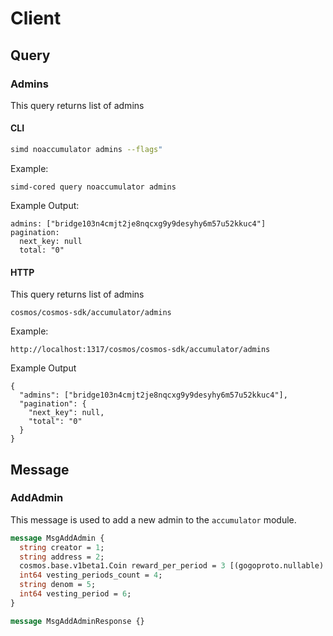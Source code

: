 
# Client

## Query


### Admins
This query returns list of admins

#### CLI

```sh
simd noaccumulator admins --flags"
```

Example:
```
simd-cored query noaccumulator admins
```
Example Output:

```
admins: ["bridge103n4cmjt2je8nqcxg9y9desyhy6m57u52kkuc4"]
pagination:
  next_key: null
  total: "0"
```

#### HTTP

This query returns list of admins
```
cosmos/cosmos-sdk/accumulator/admins
```

Example:
```
http://localhost:1317/cosmos/cosmos-sdk/accumulator/admins
```
Example Output
```
{
  "admins": ["bridge103n4cmjt2je8nqcxg9y9desyhy6m57u52kkuc4"], 
  "pagination": {
    "next_key": null,
    "total": "0"
  }
}
```


## Message

### AddAdmin

This message is used to add a new admin to the `accumulator` module.

```protobuf
message MsgAddAdmin {
  string creator = 1;
  string address = 2;
  cosmos.base.v1beta1.Coin reward_per_period = 3 [(gogoproto.nullable) = false];
  int64 vesting_periods_count = 4;
  string denom = 5;
  int64 vesting_period = 6;
}

message MsgAddAdminResponse {}
```

